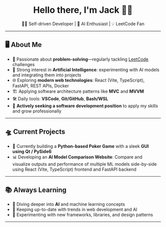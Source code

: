 <h1 align="center">Hello there, I'm Jack 👋🏻</h1>

<p align="center">
  🧑‍💻 Self-driven Developer&nbsp;|&nbsp;🤖 AI Enthusiast&nbsp;|&nbsp;💡 LeetCode Fan
</p>

---

## 🖥️ About Me

- 🧩 Passionate about **problem-solving**—regularly tackling <a href="https://leetcode.com" target="_blank">LeetCode</a> challenges
- 🤖 Strong interest in **Artificial Intelligence**: experimenting with AI models and integrating them into projects
- 🌐 Exploring **modern web technologies**: React (Vite, TypeScript), FastAPI, REST APIs, Docker
- 🏗️ Applying software architecture patterns like **MVC** and **MVVM**
- 🛠️ Daily tools: **VSCode**, **Git/GitHub**, **Bash/WSL**
- 🚀 **Actively seeking a software development position** to apply my skills and grow professionally

---

## 🛸 Current Projects

- 🐍 Currently building a **Python-based Poker Game** with a sleek **GUI using Qt / PySide6**
- 📊 Developing an **AI Model Comparison Website**: Compare and visualize outputs and performance of multiple ML models side-by-side using React (Vite, TypeScript) frontend and FastAPI backend

---

## 📚 Always Learning

- 🤖 Diving deeper into **AI** and machine learning concepts
- 📰 Keeping up-to-date with trends in web development and AI
- 🧪 Experimenting with new frameworks, libraries, and design patterns

---
